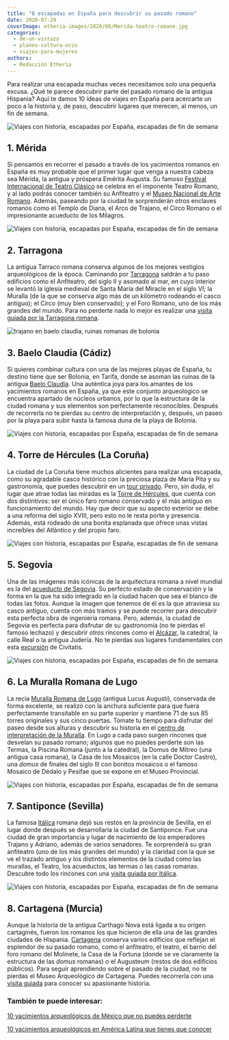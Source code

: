 ```yaml
---
title: "8 escapadas en España para descubrir su pasado romano"
date: 2020-07-29
coverImage: etheria-images/2020/06/Merida-teatro-romano.jpg
categories: 
  - de-un-vistazo
  - planes-cultura-ocio
  - viajes-para-mujeres
authors: 
  - Redacción Etheria
---
```


Para realizar una escapada muchas veces necesitamos solo una pequeña excusa. ¿Qué te parece descubrir parte del pasado romano de la antigua Hispania? Aquí te damos 10 ideas de viajes en España para acercarte un poco a la historia y, de paso, descubrir lugares que merecen, al menos, un fin de semana.

![Viajes con historia, escapadas por España, escapadas de fin de semana](etheria-images/2020/06/Merida-teatro-romano-900x600.jpg "Teatro Romano de Mérida.")

## 1\. Mérida

Si pensamos en recorrer el pasado a través de los yacimientos romanos en España es muy 
probable que el primer lugar que venga a nuestra cabeza sea Mérida, la antigua y 
próspera Emérita Augusta. Su famoso [Festival Internacional de Teatro 
Clásico](https://www.festivaldemerida.es/?gclid=Cj0KCQjwoub3BRC6ARIsABGhnyYpHiaE5zKUQLg6qu1hv2jC49ek-xICyl1TJnQkdeSW9Xd7IUYTK70aAmBMEALw_wcB) 
se celebra en el imponente Teatro Romano, y al lado podrás conocer también su Anfiteatro 
y el [Museo Nacional de Arte 
Romano](http://www.culturaydeporte.gob.es/mnromano/home.html). Además, paseando por la 
ciudad te sorprenderán otros enclaves romanos como el Templo de Diana, el Arco de 
Trajano, el Circo Romano o el impresionante acueducto de los Milagros. 

![Viajes con historia, escapadas por España, escapadas de fin de semana](etheria-images/2020/06/Tarragona-anfiteatro-900x581.jpg "Anfiteatro de Tarragona. © Malopez 21/CC BY-SA")

## 2\. Tarragona

La antigua Tarraco romana conserva algunos de los mejores vestigios arqueológicos de la 
época. Caminando por [Tarragona](https://www.tarragonaturisme.cat/es/rutas/ruta-romana) 
saldrán a tu paso edificios como el Anfiteatro, del siglo II y asomado al mar, en cuyo 
interior se levantó la iglesia medieval de Santa María del Miracle en el siglo VI; la 
Muralla (de la que se conserva algo más de un kilómetro rodeando el casco antiguo); el 
Circo (muy bien conservado); y el Foro Romano, uno de los más grandes del mundo. Para no 
perderte nada lo mejor es realizar una [visita guiada por la Tarragona 
romana](https://www.civitatis.com/es/tarragona/visita-guiada-tarragona-romana/?aid=10211). 

![trajano en baelo claudia, ruinas romanas de bolonia](etheria-images/2019/08/ruinas-romanas-bolonia.jpg "La estatua de Trajano preside la basílica de Baelo Claudia.")

## 3\. Baelo Claudia (Cádiz)

Si quieres combinar cultura con una de las mejores playas de España, tu destino tiene 
que ser Bolonia, en Tarifa, donde se asoman las ruinas de la antigua [Baelo 
Claudia](https://etheriamagazine.com/2019/08/22/guia-que-ver-ruinas-romanas-baelo-claudia-playa-bolonia/). 
Una auténtica joya para los amantes de los yacimientos romanos en España, ya que este 
conjunto arqueológico se encuentra apartado de núcleos urbanos, por lo que la estructura 
de la ciudad romana y sus elementos son perfectamente reconocibles. Después de 
recorrerla no te pierdas su centro de interpretación y, después, un paseo por la playa 
para subir hasta la famosa duna de la playa de Bolonia. 

![Viajes con historia, escapadas por España, escapadas de fin de semana](etheria-images/2020/06/La-coruna-torre-hercules-900x600.jpg "La Torre de Hércules en La Coruña. © SG")

## 4\. Torre de Hércules (La Coruña)

La ciudad de La Coruña tiene muchos alicientes para realizar una escapada, como su 
agradable casco histórico con la preciosa plaza de María Pita y su gastronomía, que 
puedes descubrir en un [tour 
privado](https://www.civitatis.com/es/la-coruna/tour-privado-coruna/?aid=10211). Pero, 
sin duda, el lugar que atrae todas las miradas es la [Torre de 
Hércules](http://www.turismocoruna.com/web/corTurServer.php?idSecweb=227&idFicha=566&id_secPadre=217&idCategoria=176), 
que cuenta con dos distintivos: ser el único faro romano conservado y el más antiguo en 
funcionamiento del mundo. Hay que decir que su aspecto exterior se debe a una reforma 
del siglo XVIII, pero esto no le resta porte y presencia. Además, está rodeado de una 
bonita esplanada que ofrece unas vistas increíbles del Atlántico y del propio faro. 

![Viajes con historia, escapadas por España, escapadas de fin de semana](etheria-images/2020/06/Acueducto-segovia-900x600.jpg "Acueducto de Segovia. © Manuel López")

## 5\. Segovia

Una de las imágenes más icónicas de la arquitectura romana a nivel mundial es la del [acueducto 
de 
Segovia](http://segoviaturismo.es/ven-a-segovia/arqueologia-en-todos-los-rincones/331-el-acueducto). 
Su perfecto estado de conservación y la forma en la que ha sido integrado en la ciudad 
hacen que sea el blanco de todas las fotos. Aunque la imagen que tenemos de él es la que 
atraviesa su casco antiguo, cuenta con más tramos y se puede recorrer para descubrir 
esta perfecta obra de ingeniería romana. Pero, además, la ciudad de Segovia es perfecta 
para disfrutar de su gastronomía (no te pierdas el famoso lechazo) y descubrir otros 
rincones como el [Alcázar](https://etheriamagazine.com/2020/03/11/que-ver-interior-precio-entradas-del-alcazar-de-segovia/), 
la catedral, la calle Real o la antigua Judería. No te pierdas sus lugares fundamentales 
con esta [excursión](https://www.civitatis.com/es/madrid/excursion-segovia/?aid=10211) 
de Civitatis. 

![Viajes con historia, escapadas por España, escapadas de fin de semana](etheria-images/2020/06/Muralla-Lugo-900x678.jpg "Muralla romana de Lugo. © Xosema/CC BY-SA")

## 6\. La Muralla Romana de Lugo

La recia [Muralla Romana de 
Lugo](https://www.turismo.gal/que-visitar/destacados/muralla-romana-de-lugo?langId=es_ES) 
(antigua Lucus Augusti), conservada de forma excelente, se realizó con la anchura 
suficiente para que fuera perfectamente transitable en su parte superior y mantiene 71 
de sus 85 torres originales y sus cinco puertas. Tómate tu tiempo para disfrutar del 
paseo desde sus alturas y descubrir su historia en el [centro de interpretación de la 
Muralla](https://www.turismo.gal/recurso/-/detalle/261366206/centro-de-interpretacion-da-muralla-de-lugo?langId=es_ES&tp=62&ctre=167). 
En Lugo a cada paso surgen rincones que desvelan su pasado romano; algunos que no puedes 
perderte son las Termas, la Piscina Romana (junto a la catedral), la Domus de Mitreo 
(una antigua casa romana), la Casa de los Mosaicos (en la calle Doctor Castro), una 
_domus_ de finales del siglo III con bonitos mosaicos o el famoso Mosaico de Dédalo y 
Pesifae que se expone en el Museo Provincial. 

![Viajes con historia, escapadas por España, escapadas de fin de semana](etheria-images/2020/06/Santiponce-termas-900x488.jpg "Termas de la antigua Itálica. © Diego Delso/CC BY-SA")

## 7\. Santiponce (Sevilla)

La famosa [Itálica](https://www.andalucia.org/es/santiponce-turismo-cultural-conjunto-arqueologico-de-italica) 
romana dejó sus restos en la provincia de Sevilla, en el lugar donde después se 
desarrollaría la ciudad de Santiponce. Fue una ciudad de gran importancia y lugar de 
nacimiento de los emperadores Trajano y Adriano, además de varios senadores. Te 
sorprenderá su gran anfiteatro (uno de los más grandes del mundo) y la claridad con la 
que se ve el trazado antiguo y los distintos elementos de la ciudad como las murallas, 
el Teatro, los acueductos, las termas o las casas romanas. Descubre todo los rincones 
con una [visita guiada por 
Itálica](https://www.civitatis.com/es/santiponce/visita-guiada-italica/?aid=10211). 

![Viajes con historia, escapadas por España, escapadas de fin de semana](etheria-images/2020/06/Cartagena-teatro-romano-900x675.jpg "Teatro Romano de Cartagena. © Nano Sánchez")

## 8\. Cartagena (Murcia)

Aunque la historia de la antigua Carthago Nova está ligada a su origen cartaginés, 
fueron los romanos los que hicieron de ella una de las grandes ciudades de Hispania. [Cartagena](https://turismo.cartagena.es/itinerario_arqueologico.asp) 
conserva varios edificios que reflejan el esplendor de su pasado romano, como el 
anfiteatro, el teatro, el barrio del foro romano del Molinete, la Casa de la Fortuna 
(donde se ve claramente la estructura de las _domus_ romanas) o el Augusteum (restos de 
dos edificios públicos). Para seguir aprendiendo sobre el pasado de la ciudad, no te 
pierdas el Museo Arqueológico de Cartagena. Puedes recorrerla con una [visita 
guiada](https://www.civitatis.com/es/cartagena/visita-guiada-cartagena/?aid=10211) para 
conocer su apasionante historia. 

### También te puede interesar:

[10 yacimientos arqueológicos de México que no puedes 
perderte](https://etheriamagazine.com/2021/03/30/mejores-yacimientos-arqueologicos-mexico/) 

[10 yacimientos arqueológicos en América Latina que tienes que 
conocer](https://etheriamagazine.com/2019/05/29/10-yacimientos-arqueologicos-america-latina/)
